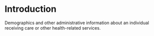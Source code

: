 # Introduction
Demographics and other administrative information about an individual receiving care or other health-related services.
